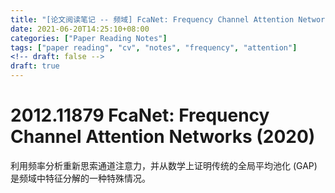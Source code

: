 ```yaml
---
title: "[论文阅读笔记 -- 频域] FcaNet: Frequency Channel Attention Networks (2020)"
date: 2021-06-20T14:25:10+08:00
categories: ["Paper Reading Notes"]
tags: ["paper reading", "cv", "notes", "frequency", "attention"]
<!-- draft: false -->
draft: true
---
```


# 2012.11879 FcaNet: Frequency Channel Attention Networks (2020)

利用频率分析重新思索通道注意力，并从数学上证明传统的全局平均池化 (GAP) 是频域中特征分解的一种特殊情况。  
